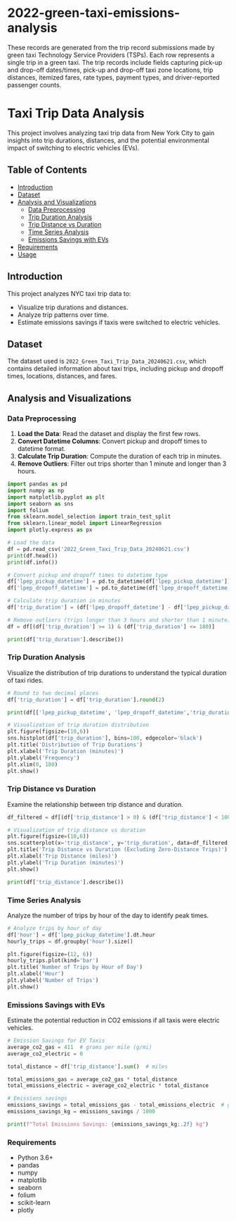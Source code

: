 # 2022-green-taxi-emissions-analysis

These records are generated from the trip record submissions made by green taxi Technology Service Providers (TSPs). Each row represents a single trip in a green taxi. The trip records include fields capturing pick-up and drop-off dates/times, pick-up and drop-off taxi zone locations, trip distances, itemized fares, rate types, payment types, and driver-reported passenger counts.

# Taxi Trip Data Analysis

This project involves analyzing taxi trip data from New York City to gain insights into trip durations, distances, and the potential environmental impact of switching to electric vehicles (EVs).

## Table of Contents
- [Introduction](#introduction)
- [Dataset](#dataset)
- [Analysis and Visualizations](#analysis-and-visualizations)
  - [Data Preprocessing](#data-preprocessing)
  - [Trip Duration Analysis](#trip-duration-analysis)
  - [Trip Distance vs Duration](#trip-distance-vs-duration)
  - [Time Series Analysis](#time-series-analysis)
  - [Emissions Savings with EVs](#emissions-savings-with-evs)
- [Requirements](#requirements)
- [Usage](#usage)

## Introduction
This project analyzes NYC taxi trip data to:
- Visualize trip durations and distances.
- Analyze trip patterns over time.
- Estimate emissions savings if taxis were switched to electric vehicles.

## Dataset
The dataset used is `2022_Green_Taxi_Trip_Data_20240621.csv`, which contains detailed information about taxi trips, including pickup and dropoff times, locations, distances, and fares.

## Analysis and Visualizations

### Data Preprocessing
1. **Load the Data**: Read the dataset and display the first few rows.
2. **Convert Datetime Columns**: Convert pickup and dropoff times to datetime format.
3. **Calculate Trip Duration**: Compute the duration of each trip in minutes.
4. **Remove Outliers**: Filter out trips shorter than 1 minute and longer than 3 hours.

```python
import pandas as pd
import numpy as np
import matplotlib.pyplot as plt
import seaborn as sns
import folium
from sklearn.model_selection import train_test_split
from sklearn.linear_model import LinearRegression
import plotly.express as px

# Load the data
df = pd.read_csv('2022_Green_Taxi_Trip_Data_20240621.csv')
print(df.head())
print(df.info())

# Convert pickup and dropoff times to datetime type
df['lpep_pickup_datetime'] = pd.to_datetime(df['lpep_pickup_datetime'])
df['lpep_dropoff_datetime'] = pd.to_datetime(df['lpep_dropoff_datetime'])

# Calculate trip duration in minutes
df['trip_duration'] = (df['lpep_dropoff_datetime'] - df['lpep_pickup_datetime']).dt.total_seconds() / 60

# Remove outliers (trips longer than 3 hours and shorter than 1 minute)
df = df[(df['trip_duration'] >= 1) & (df['trip_duration'] <= 180)]

print(df['trip_duration'].describe())
```

### Trip Duration Analysis
Visualize the distribution of trip durations to understand the typical duration of taxi rides.

```python
# Round to two decimal places
df['trip_duration'] = df['trip_duration'].round(2)

print(df[['lpep_pickup_datetime', 'lpep_dropoff_datetime','trip_duration' ]].head())

# Visualization of trip duration distribution
plt.figure(figsize=(10,6))
sns.histplot(df['trip_duration'], bins=100, edgecolor='black')
plt.title('Distribution of Trip Durations')
plt.xlabel('Trip Duration (minutes)')
plt.ylabel('Frequency')
plt.xlim(0, 180)
plt.show()
```

### Trip Distance vs Duration
Examine the relationship between trip distance and duration.

```python
df_filtered = df[(df['trip_distance'] > 0) & (df['trip_distance'] < 100)]

# Visualization of trip distance vs duration
plt.figure(figsize=(10,6))
sns.scatterplot(x='trip_distance', y='trip_duration', data=df_filtered, alpha=0.1)
plt.title('Trip Distance vs Duration (Excluding Zero-Distance Trips)')
plt.xlabel('Trip Distance (miles)')
plt.ylabel('Trip Duration (minutes)')
plt.show()

print(df['trip_distance'].describe())
```

### Time Series Analysis
Analyze the number of trips by hour of the day to identify peak times.

```python
# Analyze trips by hour of day
df['hour'] = df['lpep_pickup_datetime'].dt.hour
hourly_trips = df.groupby('hour').size()

plt.figure(figsize=(12, 6))
hourly_trips.plot(kind='bar')
plt.title('Number of Trips by Hour of Day')
plt.xlabel('Hour')
plt.ylabel('Number of Trips')
plt.show()
```

### Emissions Savings with EVs
Estimate the potential reduction in CO2 emissions if all taxis were electric vehicles.

```python
# Emission Savings for EV Taxis
average_co2_gas = 411  # grams per mile (g/mi)
average_co2_electric = 0

total_distance = df['trip_distance'].sum()  # miles

total_emissions_gas = average_co2_gas * total_distance
total_emissions_electric = average_co2_electric * total_distance

# Emissions savings
emissions_savings = total_emissions_gas - total_emissions_electric  # grams
emissions_savings_kg = emissions_savings / 1000

print(f"Total Emissions Savings: {emissions_savings_kg:.2f} kg")
```

### Requirements
- Python 3.6+
- pandas
- numpy
- matplotlib
- seaborn
- folium
- scikit-learn
- plotly
